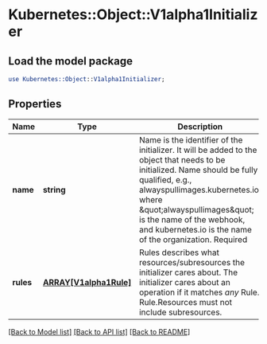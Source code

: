 # Kubernetes::Object::V1alpha1Initializer

## Load the model package
```perl
use Kubernetes::Object::V1alpha1Initializer;
```

## Properties
Name | Type | Description | Notes
------------ | ------------- | ------------- | -------------
**name** | **string** | Name is the identifier of the initializer. It will be added to the object that needs to be initialized. Name should be fully qualified, e.g., alwayspullimages.kubernetes.io, where \&quot;alwayspullimages\&quot; is the name of the webhook, and kubernetes.io is the name of the organization. Required | 
**rules** | [**ARRAY[V1alpha1Rule]**](V1alpha1Rule.md) | Rules describes what resources/subresources the initializer cares about. The initializer cares about an operation if it matches _any_ Rule. Rule.Resources must not include subresources. | [optional] 

[[Back to Model list]](../README.md#documentation-for-models) [[Back to API list]](../README.md#documentation-for-api-endpoints) [[Back to README]](../README.md)


